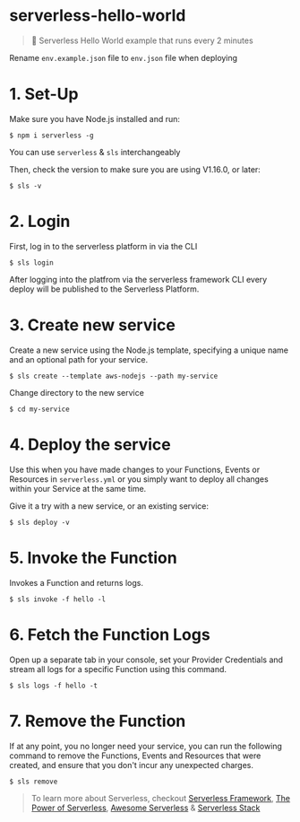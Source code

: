 # serverless-hello-world

> 🚀 Serverless Hello World example that runs every 2 minutes

Rename `env.example.json` file to `env.json` file when deploying

# 1. Set-Up

Make sure you have Node.js installed and run:

`$ npm i serverless -g`

You can use `serverless` & `sls` interchangeably

Then, check the version to make sure you are using V1.16.0, or later:

`$ sls -v`

# 2. Login

First, log in to the serverless platform in via the CLI

`$ sls login`

After logging into the platfrom via the serverless framework CLI every deploy will be published to the Serverless Platform.

# 3. Create new service

Create a new service using the Node.js template, specifying a unique name and an optional path for your service.

`$ sls create --template aws-nodejs --path my-service`

Change directory to the new service

`$ cd my-service`

# 4. Deploy the service

Use this when you have made changes to your Functions, Events or Resources in `serverless.yml` or you simply want to deploy all changes within your Service at the same time.

Give it a try with a new service, or an existing service:

`$ sls deploy -v`

# 5. Invoke the Function

Invokes a Function and returns logs.

`$ sls invoke -f hello -l`

# 6. Fetch the Function Logs

Open up a separate tab in your console, set your Provider Credentials and stream all logs for a specific Function using this command.

`$ sls logs -f hello -t`

# 7. Remove the Function

If at any point, you no longer need your service, you can run the following command to remove the Functions, Events and Resources that were created, and ensure that you don't incur any unexpected charges.

`$ sls remove`

> To learn more about Serverless, checkout [Serverless Framework](https://serverless.com), [The Power of Serverless](https://thepowerofserverless.info), [Awesome Serverless](https://github.com/anaibol/awesome-serverless) & [Serverless Stack](https://serverless-stack.com)
